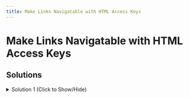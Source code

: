 ```yaml
---
title: Make Links Navigatable with HTML Access Keys
---
```

# Make Links Navigatable with HTML Access Keys

## Solutions

<details><summary>Solution 1 (Click to Show/Hide)</summary>

Following the instructions:
Add an accesskey attribute to both links and set the first one to "g" (for Garfield) and the second one to "c" (for Chuck Norris).
the lines 8 and 16 become:

```css
<h2><a id="first" accesskey="g" href="">The Garfield Files: Lasagna as Training Fuel?</a></h2>
```

```css
<h2><a id="second" accesskey="c" href="">Is Chuck Norris a Cat Person?</a></h2>
```
In this way the links around the two blog article titles to have keyboard shortcuts so his site's users can quickly navigate to the full story.
</details>
